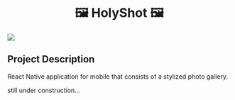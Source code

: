 <h1 align="center">🖼️ HolyShot 🖼️</h1>
<img loading="lazy" src="https://img.shields.io/badge/version%20-%200.2%20-%20blue" />

<h2>Project Description</h2>
React Native application for mobile that consists of a stylized photo gallery.


still under construction...
